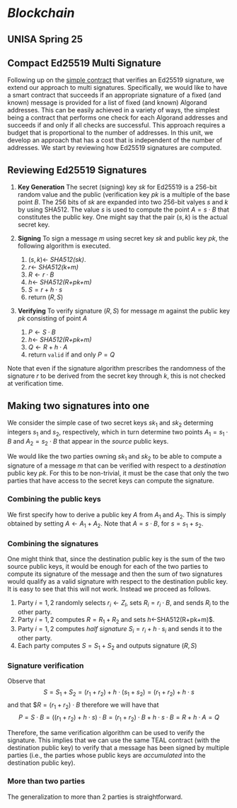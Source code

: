 # *Blockchain*
## UNISA Spring 25 ##

## Compact Ed25519 Multi Signature

Following up on the [simple contract](../TEAL/ed25519.teal) that 
verifies an Ed25519 signature, we extend our approach to multi signatures.
Specifically, we would like to have a smart contract that succeeds if an
appropriate signature of a fixed (and known) message is provided for a
list of fixed (and known) Algorand addresses. 
This can be easily achieved in a variety of ways, the simplest being
a contract that performs one check for each Algorand addresses
and succeeds if and only if all checks are successful.
This approach requires a budget that is proportional to the 
number of addresses. 
In this unit, we develop an approach that has a cost that is independent
of the number of addresses.  We start by reviewing how Ed25519 signatures
are computed.

## Reviewing Ed25519 Signatures

1. **Key Generation**
The secret (signing) key *sk* for Ed25519 is a 256-bit random value 
and the public (verification key *pk* is a multiple of the base point *B*.
The 256 bits of *sk* are expanded into two 256-bit valyes *s* and *k*
by using SHA512. The value *s* is used to compute the point $A=s\cdot B$ that
constitutes the public key.
One might say that the pair $(s,k)$ is the actual secret key.

2. **Signing**
To sign a message *m* using secret key *sk* and public key *pk*,
the following algorithm is executed.
    1. $(s,k)\leftarrow$ *SHA512(sk)*.
    2. $r\leftarrow$ *SHA512(k+m)*
    3. $R\leftarrow r\cdot B$
    4. $h\leftarrow$ *SHA512(R+pk+m)*
    5. $S=r+h\cdot s$
    6. return $(R,S)$

3. **Verifying**
To verify signature $(R,S)$ for message *m* against the public key *pk*
consisting of point $A$
    1. $P\leftarrow S\cdot B$
    2. $h\leftarrow$ *SHA512(R+pk+m)*
    3. $Q\leftarrow R+h\cdot A$
    4. return ``valid`` if and only $P=Q$

Note that even if the signature algorithm prescribes
the randomness of the signature $r$ to be derived
from the secret key through $k$, this is not checked at verification
time. 

## Making two signatures into one

We consider the simple case of two secret keys $sk_1$ and $sk_2$
determing integers $s_1$ and $s_2$, respectively, which in turn
determine two points $A_1=s_1\cdot B$ and $A_2=s_2\cdot B$ that
appear in the *source* public keys.

We would like the two parties owning $sk_1$ and $sk_2$
to be able to compute a signature of a message $m$ that
can be verified with respect to a *destination* public key *pk*.
For this to be non-trivial, it must be the case that only the two
parties that have access to the secret keys can compute the signature.


### Combining the public keys
We first specify how to derive a public key $A$ from $A_1$ and $A_2$.
This is simply obtained by setting $A\leftarrow A_1+A_2$.
Note that $A=s\cdot B$, for $s=s_1+s_2$.

### Combining the signatures
One might think that, since the destination public key is the sum of the 
two source public keys, it would be enough for each of the two parties
to compute its signature of the message and then the sum of two
signatures would qualify as a valid signature with respect to
the destination public key. It is easy to see that this will not work.
Instead we proceed as follows.

1. Party $i=1,2$ randomly selects $r_i\leftarrow Z_l$, sets
$R_i=r_i\cdot B$, and sends $R_i$ to the other party.
2. Party $i=1,2$ computes $R=R_1+R_2$ and sets $h\leftarrow$SHA512(R+pk+m)$.
3. Party $i=1,2$ computes *half signature* $S_i=r_i+h\cdot s_i$ and sends it
        to the other party.
4. Each party computes $S=S_1+S_2$ and outputs signature $(R,S)$

### Signature verification
Observe that 
$$S=S_1+S_2=(r_1+r_2)+h\cdot (s_1+s_2)=(r_1+r_2)+h\cdot s$$
and that
$$R=(r_1+r_2)\cdot B$
therefore we will have that
$$P=S\cdot B=((r_1+r_2)+h\cdot s)\cdot B=(r_1+r_2)\cdot B+h\cdot s\cdot B 
=R+h\cdot A=Q$$

Therefore, the same verification algorithm can be used to verify
the signature. This implies that we can use the same TEAL contract
(with the destination public key) to verify that a message has
been signed by multiple parties (i.e., the parties whose public keys
are *accumulated* into the destination public key).


### More than two parties
The generalization to more than 2 parties is straightforward.
